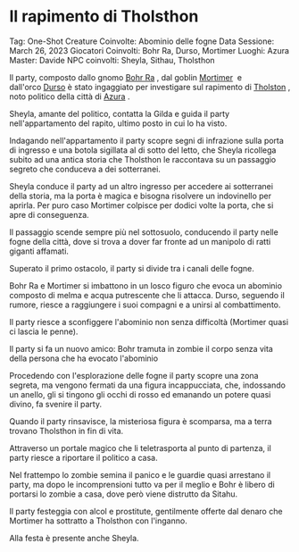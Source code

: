 # Il rapimento di Tholsthon

Tag: One-Shot
Creature Coinvolte: Abominio delle fogne
Data Sessione: March 26, 2023
Giocatori Coinvolti: Bohr Ra, Durso, Mortimer
Luoghi: Azura
Master: Davide
NPC coinvolti: Sheyla, Sithau, Tholsthon

Il party, composto dallo gnomo [Bohr Ra](../../Database%200186c0d2d6894697a8dc735941ece814/Database%200b2662093a08491c827ab085551db575/Bohr%20Ra%2064449ef6c46549e9abf62b9d7e01a69d.md) , dal goblin [Mortimer](../../Database%200186c0d2d6894697a8dc735941ece814/Database%200b2662093a08491c827ab085551db575/Mortimer%20dd05de2dfc924adb9c9173c975e03e90.md)  e dall'orco [Durso](../../Database%200186c0d2d6894697a8dc735941ece814/Database%200b2662093a08491c827ab085551db575/Durso%201300f1f2704341b8af557e877374018c.md) è stato ingaggiato per investigare sul rapimento di [Tholston](../../Database%200186c0d2d6894697a8dc735941ece814/Database%200b2662093a08491c827ab085551db575/Tholston%20a6eb9c30e55940fda990e1fd85165304.md) , noto politico della città di [Azura](../../Database%200186c0d2d6894697a8dc735941ece814/Database%200b2662093a08491c827ab085551db575/Azura%207c14164a934a40648d94bf415b52eee0.md) .

Sheyla, amante del politico, contatta la Gilda e guida il party nell'appartamento del rapito, ultimo posto in cui lo ha visto.

Indagando nell'appartamento il party scopre segni di infrazione sulla porta di ingresso e una botola sigillata al di sotto del letto, che Sheyla ricollega subito ad una antica storia che Tholsthon le raccontava su un passaggio segreto che conduceva a dei sotterranei.

Sheyla conduce il party ad un altro ingresso per accedere ai sotterranei della storia, ma la porta è magica e bisogna risolvere un indovinello per aprirla. Per puro caso Mortimer colpisce per dodici volte la porta, che si apre di conseguenza.

Il passaggio scende sempre più nel sottosuolo, conducendo il party nelle fogne della città, dove si trova a dover far fronte ad un manipolo di ratti giganti affamati.

Superato il primo ostacolo, il party si divide tra i canali delle fogne.

Bohr Ra e Mortimer si imbattono in un losco figuro che evoca un abominio composto di melma e acqua putrescente che li attacca. Durso, seguendo il rumore, riesce a raggiungere i suoi compagni e a unirsi al combattimento.

Il party riesce a sconfiggere l'abominio non senza difficoltà (Mortimer quasi ci lascia le penne).

Il party si fa un nuovo amico: Bohr tramuta in zombie il corpo senza vita della persona che ha evocato l'abominio

Procedendo con l'esplorazione delle fogne il party scopre una zona segreta, ma vengono fermati da una figura incappucciata, che, indossando un anello, gli si tingono gli occhi di rosso ed emanando un potere quasi divino, fa svenire il party.

Quando il party rinsavisce, la misteriosa figura è scomparsa, ma a terra trovano Tholsthon in fin di vita.

Attraverso un portale magico che li teletrasporta al punto di partenza, il party riesce a riportare il politico a casa.

Nel frattempo lo zombie semina il panico e le guardie quasi arrestano il party, ma dopo le incomprensioni tutto va per il meglio e Bohr è libero di portarsi lo zombie a casa, dove però viene distrutto da Sitahu.

Il party festeggia con alcol e prostitute, gentilmente offerte dal denaro che Mortimer ha sottratto a Tholsthon con l'inganno.

Alla festa è presente anche Sheyla.
